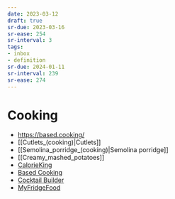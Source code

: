 ```yaml
---
date: 2023-03-12
draft: true
sr-due: 2023-03-16
sr-ease: 254
sr-interval: 3
tags:
- inbox
- definition
sr-due: 2024-01-11
sr-interval: 239
sr-ease: 274
---
```


# Cooking

- <https://based.cooking/>
- [[Cutlets_(cooking)|Cutlets]]
- [[Semolina_porridge_(cooking)|Semolina porridge]]
- [[Creamy_mashed_potatoes]]
- [CalorieKing](https://www.calorieking.com/us/en/)
- [Based Cooking](https://based.cooking/)
- [Cocktail Builder](https://www.cocktailbuilder.com/)
- [MyFridgeFood](https://myfridgefood.com/)
